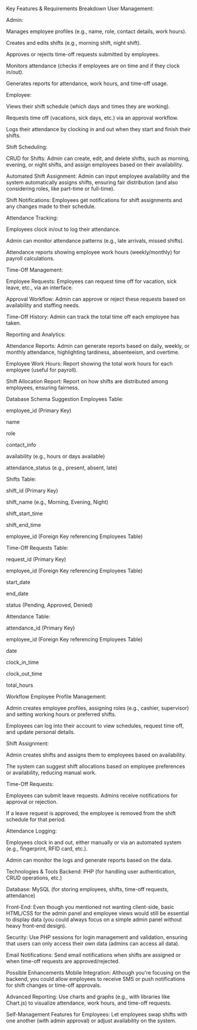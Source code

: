 Key Features & Requirements Breakdown
User Management:

Admin:

Manages employee profiles (e.g., name, role, contact details, work hours).

Creates and edits shifts (e.g., morning shift, night shift).

Approves or rejects time-off requests submitted by employees.

Monitors attendance (checks if employees are on time and if they clock in/out).

Generates reports for attendance, work hours, and time-off usage.

Employee:

Views their shift schedule (which days and times they are working).

Requests time off (vacations, sick days, etc.) via an approval workflow.

Logs their attendance by clocking in and out when they start and finish their shifts.

Shift Scheduling:

CRUD for Shifts: Admin can create, edit, and delete shifts, such as morning, evening, or night shifts, and assign employees based on their availability.

Automated Shift Assignment: Admin can input employee availability and the system automatically assigns shifts, ensuring fair distribution (and also considering roles, like part-time or full-time).

Shift Notifications: Employees get notifications for shift assignments and any changes made to their schedule.

Attendance Tracking:

Employees clock in/out to log their attendance.

Admin can monitor attendance patterns (e.g., late arrivals, missed shifts).

Attendance reports showing employee work hours (weekly/monthly) for payroll calculations.

Time-Off Management:

Employee Requests: Employees can request time off for vacation, sick leave, etc., via an interface.

Approval Workflow: Admin can approve or reject these requests based on availability and staffing needs.

Time-Off History: Admin can track the total time off each employee has taken.

Reporting and Analytics:

Attendance Reports: Admin can generate reports based on daily, weekly, or monthly attendance, highlighting tardiness, absenteeism, and overtime.

Employee Work Hours: Report showing the total work hours for each employee (useful for payroll).

Shift Allocation Report: Report on how shifts are distributed among employees, ensuring fairness.

Database Schema Suggestion
Employees Table:

employee_id (Primary Key)

name

role

contact_info

availability (e.g., hours or days available)

attendance_status (e.g., present, absent, late)

Shifts Table:

shift_id (Primary Key)

shift_name (e.g., Morning, Evening, Night)

shift_start_time

shift_end_time

employee_id (Foreign Key referencing Employees Table)

Time-Off Requests Table:

request_id (Primary Key)

employee_id (Foreign Key referencing Employees Table)

start_date

end_date

status (Pending, Approved, Denied)

Attendance Table:

attendance_id (Primary Key)

employee_id (Foreign Key referencing Employees Table)

date

clock_in_time

clock_out_time

total_hours

Workflow
Employee Profile Management:

Admin creates employee profiles, assigning roles (e.g., cashier, supervisor) and setting working hours or preferred shifts.

Employees can log into their account to view schedules, request time off, and update personal details.

Shift Assignment:

Admin creates shifts and assigns them to employees based on availability.

The system can suggest shift allocations based on employee preferences or availability, reducing manual work.

Time-Off Requests:

Employees can submit leave requests. Admins receive notifications for approval or rejection.

If a leave request is approved, the employee is removed from the shift schedule for that period.

Attendance Logging:

Employees clock in and out, either manually or via an automated system (e.g., fingerprint, RFID card, etc.).

Admin can monitor the logs and generate reports based on the data.

Technologies & Tools
Backend: PHP (for handling user authentication, CRUD operations, etc.)

Database: MySQL (for storing employees, shifts, time-off requests, attendance)

Front-End: Even though you mentioned not wanting client-side, basic HTML/CSS for the admin panel and employee views would still be essential to display data (you could always focus on a simple admin panel without heavy front-end design).

Security: Use PHP sessions for login management and validation, ensuring that users can only access their own data (admins can access all data).

Email Notifications: Send email notifications when shifts are assigned or when time-off requests are approved/rejected.

Possible Enhancements
Mobile Integration: Although you're focusing on the backend, you could allow employees to receive SMS or push notifications for shift changes or time-off approvals.

Advanced Reporting: Use charts and graphs (e.g., with libraries like Chart.js) to visualize attendance, work hours, and time-off requests.

Self-Management Features for Employees: Let employees swap shifts with one another (with admin approval) or adjust availability on the system.
